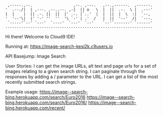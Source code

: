 
     ,-----.,--.                  ,--. ,---.   ,--.,------.  ,------.
    '  .--./|  | ,---. ,--.,--. ,-|  || o   \  |  ||  .-.  \ |  .---'
    |  |    |  || .-. ||  ||  |' .-. |`..'  |  |  ||  |  \  :|  `--, 
    '  '--'\|  |' '-' ''  ''  '\ `-' | .'  /   |  ||  '--'  /|  `---.
     `-----'`--' `---'  `----'  `---'  `--'    `--'`-------' `------'
    ----------------------------------------------------------------- 


Hi there! Welcome to Cloud9 IDE!

Running at: https://image-search-kesi2k.c9users.io


API Basejump: Image Search



User Stories:
I can get the image URLs, alt text and page urls for a set of images relating to a given search string.
I can paginate through the responses by adding a /<number> parameter to the URL.
I can get a list of the most recently submitted search strings.




Example usage:
https://image--search-bing.herokuapp.com/search/Euro2016
https://image--search-bing.herokuapp.com/search/Euro2016/<number>
https://image--search-bing.herokuapp.com/recent/
